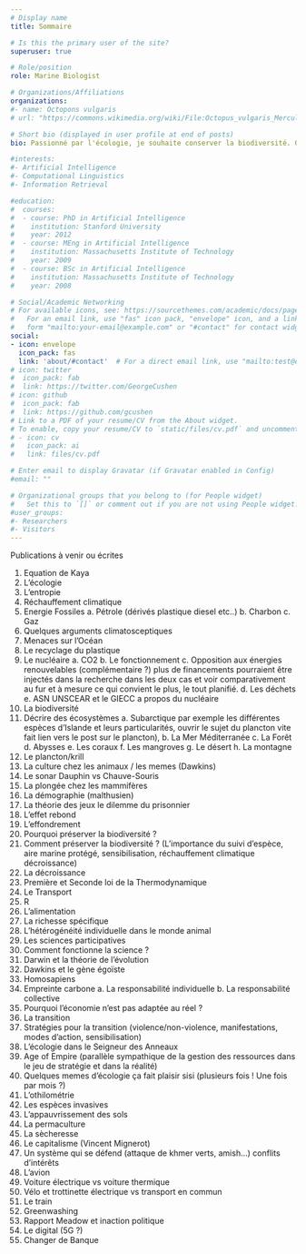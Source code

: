 ```yaml
---
# Display name
title: Sommaire

# Is this the primary user of the site?
superuser: true

# Role/position
role: Marine Biologist

# Organizations/Affiliations
organizations:
#- name: Octopons vulgaris
# url: "https://commons.wikimedia.org/wiki/File:Octopus_vulgaris_Merculiano.jpg"

# Short bio (displayed in user profile at end of posts)
bio: Passionné par l'écologie, je souhaite conserver la biodiversité. Octopons vulgaris regroupe mes sites dédiés à la vulgarisation afin de transmettre connaissances et outils permettant la conservation de la biodiversité.

#interests:
#- Artificial Intelligence
#- Computational Linguistics
#- Information Retrieval

#education:
#  courses:
#  - course: PhD in Artificial Intelligence
#    institution: Stanford University
#    year: 2012
#  - course: MEng in Artificial Intelligence
#    institution: Massachusetts Institute of Technology
#    year: 2009
#  - course: BSc in Artificial Intelligence
#    institution: Massachusetts Institute of Technology
#    year: 2008

# Social/Academic Networking
# For available icons, see: https://sourcethemes.com/academic/docs/page-builder/#icons
#   For an email link, use "fas" icon pack, "envelope" icon, and a link in the
#   form "mailto:your-email@example.com" or "#contact" for contact widget.
social:
- icon: envelope
  icon_pack: fas
  link: 'about/#contact'  # For a direct email link, use "mailto:test@example.org".
# icon: twitter
#  icon_pack: fab
#  link: https://twitter.com/GeorgeCushen
# icon: github
#  icon_pack: fab
#  link: https://github.com/gcushen
# Link to a PDF of your resume/CV from the About widget.
# To enable, copy your resume/CV to `static/files/cv.pdf` and uncomment the lines below.
# - icon: cv
#   icon_pack: ai
#   link: files/cv.pdf

# Enter email to display Gravatar (if Gravatar enabled in Config)
#email: ""

# Organizational groups that you belong to (for People widget)
#   Set this to `[]` or comment out if you are not using People widget.
#user_groups:
#- Researchers
#- Visitors
---
```


Publications à venir ou écrites

1.	Equation de Kaya
2.	L’écologie
3.	L’entropie
4.	Réchauffement climatique
5.	Energie Fossiles
a.	Pétrole (dérivés plastique diesel etc..)
b.	Charbon
c.	Gaz
6.	Quelques arguments climatosceptiques
7.	Menaces sur l’Océan
8.	Le recyclage du plastique
9.	Le nucléaire 
a.	CO2
b.	Le fonctionnement 
c.	Opposition aux énergies renouvelables (complémentaire ?) plus de financements pourraient être injectés dans la recherche dans les deux cas et voir comparativement au fur et à mesure ce qui convient le plus, le tout planifié. 
d.	Les déchets
e.	ASN UNSCEAR et le GIECC a propos du nucléaire
10.	La biodiversité
11.	Décrire des écosystèmes 
a.	Subarctique par exemple les différentes espèces d’Islande et leurs particularités, ouvrir le sujet du plancton vite fait lien vers le post sur le plancton),
b.	La Mer Méditerranée
c.	La Forêt
d.	Abysses
e.	Les coraux
f.	Les mangroves
g.	Le désert
h.	La montagne
12.	Le plancton/krill 
13.	La culture chez les animaux / les memes (Dawkins)
14.	Le sonar Dauphin vs Chauve-Souris
15.	La plongée chez les mammifères
16.	La démographie (malthusien)
17.	La théorie des jeux le dilemme du prisonnier
18.	L’effet rebond
19.	L’effondrement
20.	Pourquoi préserver la biodiversité ? 
21.	Comment préserver la biodiversité ? (L’importance du suivi d’espèce, aire marine protégé, sensibilisation, réchauffement climatique décroissance)
22.	La décroissance
23.	Première et Seconde loi de la Thermodynamique
24.	Le Transport
25.	R
26.	L’alimentation
27.	La richesse spécifique
28.	L’hétérogénéité individuelle dans le monde animal
29.	Les sciences participatives
30.	Comment fonctionne la science ?
31.	Darwin et la théorie de l’évolution
32.	Dawkins et le gène égoïste
33.	Homosapiens
34.	Empreinte carbone 
a.	La responsabilité individuelle
b.	La responsabilité collective
35.	Pourquoi l’économie n’est pas adaptée au réel ?
36.	La transition
37.	Stratégies pour la transition (violence/non-violence, manifestations, modes d’action, sensibilisation)
38.	L’écologie dans le Seigneur des Anneaux
39.	Age of Empire (parallèle sympathique de la gestion des ressources dans le jeu de stratégie et dans la réalité)
40.	Quelques memes d’écologie ça fait plaisir sisi (plusieurs fois ! Une fois par mois ?)
41.	L’othilométrie
42.	Les espèces invasives
43.	L’appauvrissement des sols
44.	La permaculture
45.	La sècheresse
46.	Le capitalisme (Vincent Mignerot)
47.	Un système qui se défend (attaque de khmer verts, amish…) conflits d’intérêts
48.	L’avion
49.	Voiture électrique vs voiture thermique
50.	Vélo et trottinette électrique vs transport en commun
51.	Le train
52.	Greenwashing
53.	Rapport Meadow et inaction politique
54.	Le digital (5G ?)
55.	Changer de Banque

